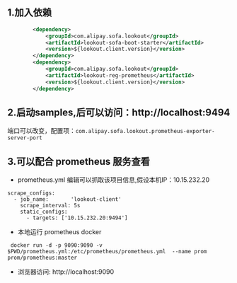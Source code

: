 ## 1.加入依赖

```xml
        <dependency>
            <groupId>com.alipay.sofa.lookout</groupId>
            <artifactId>lookout-sofa-boot-starter</artifactId>
            <version>${lookout.client.version}</version>
        </dependency>
        <dependency>
            <groupId>com.alipay.sofa.lookout</groupId>
            <artifactId>lookout-reg-prometheus</artifactId>
            <version>${lookout.client.version}</version>
        </dependency>
```

## 2.启动samples,后可以访问：http://localhost:9494

端口可以改变，配置项：`com.alipay.sofa.lookout.prometheus-exporter-server-port`

## 3.可以配合 prometheus 服务查看

- prometheus.yml 编辑可以抓取该项目信息,假设本机IP：10.15.232.20

```
scrape_configs:
  - job_name:       'lookout-client'
    scrape_interval: 5s
    static_configs:
      - targets: ['10.15.232.20:9494']

```
- 本地运行 prometheus docker

```
 docker run -d -p 9090:9090 -v $PWD/prometheus.yml:/etc/prometheus/prometheus.yml  --name prom prom/prometheus:master
```

- 浏览器访问: http://localhost:9090